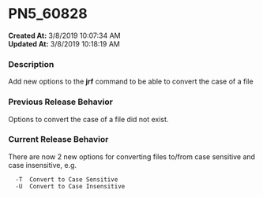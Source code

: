 # PN5_60828

**Created At:** 3/8/2019 10:07:34 AM  
**Updated At:** 3/8/2019 10:18:19 AM  


### Description

Add new options to the **jrf** command to be able to convert the case of a file



### Previous Release Behavior

Options to convert the case of a file did not exist.



### Current Release Behavior

There are now 2 new options for converting files to/from case sensitive and case insensitive, e.g.

```
  -T  Convert to Case Sensitive
  -U  Convert to Case Insensitive
```
